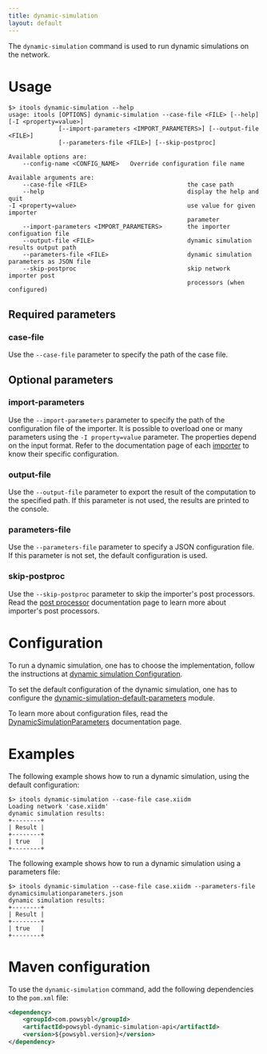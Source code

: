 ```yaml
---
title: dynamic-simulation
layout: default
---
```


The `dynamic-simulation` command is used to run dynamic simulations on the network.

# Usage
```shell
$> itools dynamic-simulation --help
usage: itools [OPTIONS] dynamic-simulation --case-file <FILE> [--help] [-I <property=value>]
              [--import-parameters <IMPORT_PARAMETERS>] [--output-file <FILE>]
              [--parameters-file <FILE>] [--skip-postproc]

Available options are:
    --config-name <CONFIG_NAME>   Override configuration file name

Available arguments are:
    --case-file <FILE>                            the case path
    --help                                        display the help and quit
-I <property=value>                               use value for given importer
                                                  parameter
    --import-parameters <IMPORT_PARAMETERS>       the importer configuation file
    --output-file <FILE>                          dynamic simulation results output path
    --parameters-file <FILE>                      dynamic simulation parameters as JSON file
    --skip-postproc                               skip network importer post
                                                  processors (when configured)

```

## Required parameters

### case-file
Use the `--case-file` parameter to specify the path of the case file.

## Optional parameters

### import-parameters
Use the `--import-parameters` parameter to specify the path of the configuration file of the importer. It is possible to
overload one or many parameters using the `-I property=value` parameter. The properties depend on the input format.
Refer to the documentation page of each [importer](../iidm/importer/index.md) to know their specific configuration.

### output-file
Use the `--output-file` parameter to export the result of the computation to the specified path. If this parameter is not
used, the results are printed to the console.

### parameters-file
Use the `--parameters-file` parameter to specify a JSON configuration file. If this parameter is not set, the default
configuration is used.

### skip-postproc
Use the `--skip-postproc` parameter to skip the importer's post processors. Read the [post processor](../iidm/importer/post-processor/index.md)
documentation page to learn more about importer's post processors.

# Configuration
To run a dynamic simulation, one has to choose the implementation, follow the instructions at [dynamic simulation Configuration](../configuration/modules/dynamic-simulation.md).

To set the default configuration of the dynamic simulation, one has to configure the
[dynamic-simulation-default-parameters](../configuration/modules/dynamic-simulation-default-parameters.md) module.

To learn more about configuration files, read the [DynamicSimulationParameters](../configuration/parameters/DynamicSimulationParameters.md) documentation
page.

# Examples
The following example shows how to run a dynamic simulation, using the default configuration:
```shell
$> itools dynamic-simulation --case-file case.xiidm
Loading network 'case.xiidm'
dynamic simulation results:
+--------+
| Result |
+--------+
| true   |
+--------+
```

The following example shows how to run a dynamic simulation using a parameters file:
```shell
$> itools dynamic-simulation --case-file case.xiidm --parameters-file dynamicsimulationparameters.json
dynamic simulation results:
+--------+
| Result |
+--------+
| true   |
+--------+
```

# Maven configuration
To use the `dynamic-simulation` command, add the following dependencies to the `pom.xml` file:
```xml
<dependency>
    <groupId>com.powsybl</groupId>
    <artifactId>powsybl-dynamic-simulation-api</artifactId>
    <version>${powsybl.version}</version>
</dependency>
```
